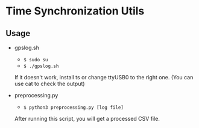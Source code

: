 # Time Synchronization Utils
## Usage
- gpslog.sh
    * `$ sudo su`
    * `$ ./gpslog.sh`

    If it doesn't work, install ts or change ttyUSB0 to the right one. (You can use cat to check the output)

- preprocessing.py
    * `$ python3 preprocessing.py [log file]`

    After running this script, you will get a processed CSV file.
